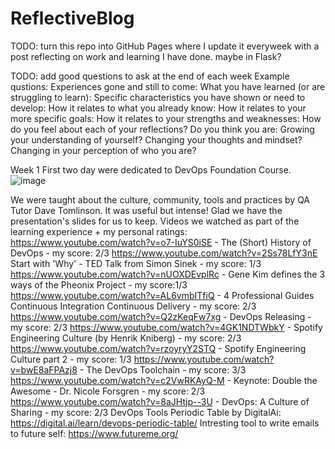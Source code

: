 # ReflectiveBlog

TODO: turn this repo into GitHub Pages where I update it everyweek with a post reflecting on work and learning I have done.
maybe in Flask?

TODO: add good questions to ask at the end of each week
Example qustions:
Experiences gone and still to come:
What you have learned (or are struggling to learn):
Specific characteristics you have shown or need to develop:
How it relates to what you already know:
How it relates to your more specific goals:
How it relates to your strengths and weaknesses:
How do you feel about each of your reflections? Do you think you are: Growing your understanding of yourself? Changing your thoughts and mindset? Changing in your perception of who you are?

Week 1
First two day were dedicated to DevOps Foundation Course.
![image](https://github.com/WeraGitHub/PawsForThought/assets/67145460/32ce8d77-02a8-4e86-8b20-377b9a07090c)

We were taught about the culture, community, tools and practices by QA Tutor Dave Tomlinson. It was useful but intense! Glad we have the presentation's slides for us to keep. Videos we watched as part of the learning experience + my personal ratings:
https://www.youtube.com/watch?v=o7-IuYS0iSE - The (Short) History of DevOps  -  my score: 2/3
https://www.youtube.com/watch?v=2Ss78LfY3nE Start with 'Why' - TED Talk from Simon Sinek  -  my score: 1/3
https://www.youtube.com/watch?v=nUOXDEvplRc - Gene Kim defines the 3 ways of the Pheonix Project  -  my score:1/3
https://www.youtube.com/watch?v=AL6vmbITfiQ - 4 Professional Guides Continuous Integration Continuous Delivery  -  my score: 2/3
https://www.youtube.com/watch?v=Q2zKeqFw7xg - DevOps Releasing  -  my score: 2/3
https://www.youtube.com/watch?v=4GK1NDTWbkY - Spotify Engineering Culture (by Henrik Kniberg)  -  my score: 2/3
https://www.youtube.com/watch?v=rzoyryY2STQ - Spotify Engineering Culture part 2  -  my score: 1/3
https://www.youtube.com/watch?v=bwE8aFPAzj8 - The DevOps Toolchain  -  my score: 3/3
https://www.youtube.com/watch?v=c2VwRKAyQ-M - Keynote: Double the Awesome - Dr. Nicole Forsgren  -  my score: 2/3
https://www.youtube.com/watch?v=8aJHtjp--3U - DevOps: A Culture of Sharing  -  my score: 2/3
DevOps Tools Periodic Table by DigitalAi: https://digital.ai/learn/devops-periodic-table/
Intresting tool to write emails to future self: https://www.futureme.org/

